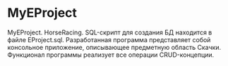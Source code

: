 # MyEProject
MyEProject. HorseRacing.
SQL-скрипт для создания БД находится в файле EProject.sql.
Разработанная программа представляет собой консольное приложение, описывающее предметную область Скачки.
Функционал программы реализует все операции CRUD-концепции.
